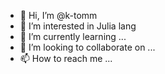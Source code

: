 - 👋 Hi, I’m @k-tomm
- 👀 I’m interested in Julia lang
- 🌱 I’m currently learning ...
- 💞️ I’m looking to collaborate on ...
- 📫 How to reach me ...

<!---
k-tomm/k-tomm is a ✨ special ✨ repository because its `README.md` (this file) appears on your GitHub profile.
You can click the Preview link to take a look at your changes.
--->
